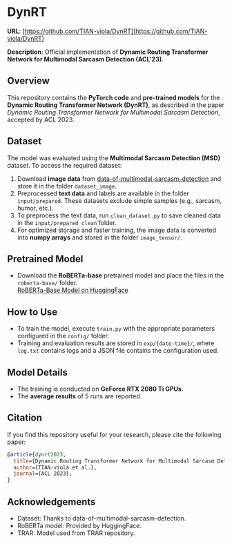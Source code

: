 # DynRT
**URL**: [https://github.com/TIAN-viola/DynRT](https://github.com/TIAN-viola/DynRT)

**Description**: Official implementation of **Dynamic Routing Transformer Network for Multimodal Sarcasm Detection (ACL'23)**.

## Overview
This repository contains the **PyTorch code** and **pre-trained models** for the **Dynamic Routing Transformer Network (DynRT)**, as described in the paper *Dynamic Routing Transformer Network for Multimodal Sarcasm Detection*, accepted by ACL 2023.

## Dataset
The model was evaluated using the **Multimodal Sarcasm Detection (MSD)** dataset. To access the required dataset:

1. Download **image data** from [data-of-multimodal-sarcasm-detection](https://github.com/headacheboy/data-of-multimodal-sarcasm-detection) and store it in the folder `dataset_image`.
2. Preprocessed **text data** and labels are available in the folder `input/prepared`. These datasets exclude simple samples (e.g., sarcasm, humor, etc.). 
3. To preprocess the text data, run `clean_dataset.py` to save cleaned data in the `input/prepared_clean` folder.
4. For optimized storage and faster training, the image data is converted into **numpy arrays** and stored in the folder `image_tensor/`.

## Pretrained Model
- Download the **RoBERTa-base** pretrained model and place the files in the `roberta-base/` folder.  
  [RoBERTa-Base Model on HuggingFace](https://huggingface.co/roberta-base)

## How to Use
- To train the model, execute `train.py` with the appropriate parameters configured in the `config/` folder. 
- Training and evaluation results are stored in `exp/{date-time}/`, where `log.txt` contains logs and a JSON file contains the configuration used.

## Model Details
- The training is conducted on **GeForce RTX 2080 Ti GPUs**.
- The **average results** of 5 runs are reported.

## Citation
If you find this repository useful for your research, please cite the following paper:
```bibtex
@article{dynrt2023,
  title={Dynamic Routing Transformer Network for Multimodal Sarcasm Detection},
  author={TIAN-viola et al.},
  journal={ACL 2023},
}
```

## Acknowledgements
- Dataset: Thanks to data-of-multimodal-sarcasm-detection.
- RoBERTa model: Provided by HuggingFace.
- TRAR: Model used from TRAR repository.